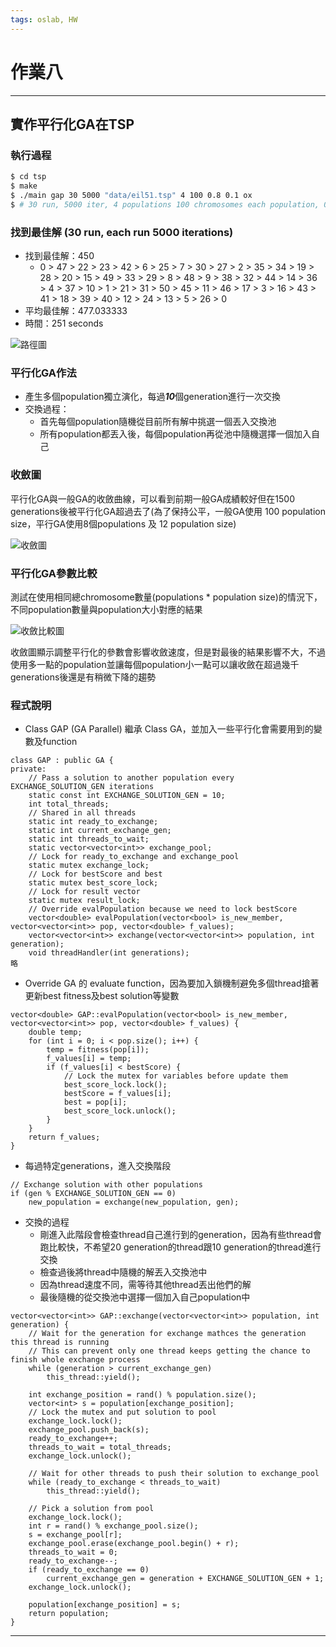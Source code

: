 ```yaml
---
tags: oslab, HW
---
```


# 作業八

---

## 實作平行化GA在TSP

### 執行過程
```bash
$ cd tsp
$ make
$ ./main gap 30 5000 "data/eil51.tsp" 4 100 0.8 0.1 ox 
$ # 30 run, 5000 iter, 4 populations 100 chromosomes each population, 0.8 crossover, 0.1 mutation, order crossover
```

### 找到最佳解 (30 run, each run 5000 iterations)

- 找到最佳解：450
  - 0 > 47 > 22 > 23 > 42 > 6 > 25 > 7 > 30 > 27 > 2 > 35 > 34 > 19 > 28 > 20 > 15 > 49 > 33 > 29 > 8 > 48 > 9 > 38 > 32 > 44 > 14 > 36 > 4 > 37 > 10 > 1 > 21 > 31 > 50 > 45 > 11 > 46 > 17 > 3 > 16 > 43 > 41 > 18 > 39 > 40 > 12 > 24 > 13 > 5 > 26 > 0
- 平均最佳解：477.033333
- 時間：251 seconds

![路徑圖](https://i.imgur.com/VHgL0Pl.png)

### 平行化GA作法

- 產生多個population獨立演化，每過***10***個generation進行一次交換
- 交換過程：
    - 首先每個population隨機從目前所有解中挑選一個丟入交換池
    - 所有population都丟入後，每個population再從池中隨機選擇一個加入自己

### 收斂圖

平行化GA與一般GA的收斂曲線，可以看到前期一般GA成績較好但在1500 generations後被平行化GA超過去了(為了保持公平，一般GA使用 100 population size，平行GA使用8個populations 及 12 population size)

![收斂圖](https://i.imgur.com/HKoBOX6.png)

### 平行化GA參數比較

測試在使用相同總chromosome數量(populations * population size)的情況下，不同population數量與population大小對應的結果

![收斂比較圖](https://i.imgur.com/8OIIiYX.png)

收斂圖顯示調整平行化的參數會影響收斂速度，但是對最後的結果影響不大，不過使用多一點的population並讓每個population小一點可以讓收斂在超過幾千generations後還是有稍微下降的趨勢

### 程式說明

- Class GAP (GA Parallel) 繼承 Class GA，並加入一些平行化會需要用到的變數及function
```cpp=
class GAP : public GA {
private:
    // Pass a solution to another population every EXCHANGE_SOLUTION_GEN iterations
    static const int EXCHANGE_SOLUTION_GEN = 10;
    int total_threads;
    // Shared in all threads
    static int ready_to_exchange;
    static int current_exchange_gen;
    static int threads_to_wait;
    static vector<vector<int>> exchange_pool;
    // Lock for ready_to_exchange and exchange_pool
    static mutex exchange_lock;
    // Lock for bestScore and best
    static mutex best_score_lock;
    // Lock for result vector
    static mutex result_lock;
    // Override evalPopulation because we need to lock bestScore
    vector<double> evalPopulation(vector<bool> is_new_member, vector<vector<int>> pop, vector<double> f_values);
    vector<vector<int>> exchange(vector<vector<int>> population, int generation);
    void threadHandler(int generations);
略
```

- Override GA 的 evaluate function，因為要加入鎖機制避免多個thread搶著更新best fitness及best solution等變數
```cpp=
vector<double> GAP::evalPopulation(vector<bool> is_new_member, vector<vector<int>> pop, vector<double> f_values) {
    double temp;
    for (int i = 0; i < pop.size(); i++) {
        temp = fitness(pop[i]);
        f_values[i] = temp;
        if (f_values[i] < bestScore) {
            // Lock the mutex for variables before update them
            best_score_lock.lock();
            bestScore = f_values[i];
            best = pop[i];
            best_score_lock.unlock();
        }
    }
    return f_values;
}
```

- 每過特定generations，進入交換階段
```cpp=
// Exchange solution with other populations
if (gen % EXCHANGE_SOLUTION_GEN == 0)
    new_population = exchange(new_population, gen);
```

- 交換的過程
    - 剛進入此階段會檢查thread自己進行到的generation，因為有些thread會跑比較快，不希望20 generation的thread跟10 generation的thread進行交換
    - 檢查過後將thread中隨機的解丟入交換池中
    - 因為thread速度不同，需等待其他thread丟出他們的解
    - 最後隨機的從交換池中選擇一個加入自己population中
```cpp=
vector<vector<int>> GAP::exchange(vector<vector<int>> population, int generation) {
    // Wait for the generation for exchange mathces the generation this thread is running
    // This can prevent only one thread keeps getting the chance to finish whole exchange process
    while (generation > current_exchange_gen)
        this_thread::yield();
    
    int exchange_position = rand() % population.size();
    vector<int> s = population[exchange_position];
    // Lock the mutex and put solution to pool
    exchange_lock.lock();
    exchange_pool.push_back(s);
    ready_to_exchange++;
    threads_to_wait = total_threads;
    exchange_lock.unlock();

    // Wait for other threads to push their solution to exchange_pool
    while (ready_to_exchange < threads_to_wait)
        this_thread::yield();

    // Pick a solution from pool
    exchange_lock.lock();
    int r = rand() % exchange_pool.size();
    s = exchange_pool[r];
    exchange_pool.erase(exchange_pool.begin() + r);
    threads_to_wait = 0;
    ready_to_exchange--;
    if (ready_to_exchange == 0)
        current_exchange_gen = generation + EXCHANGE_SOLUTION_GEN + 1;
    exchange_lock.unlock();

    population[exchange_position] = s;
    return population;
}
```
---

